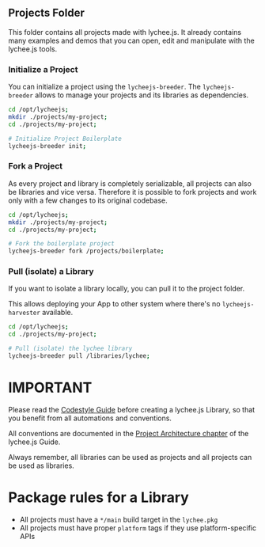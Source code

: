 
## Projects Folder

This folder contains all projects made with lychee.js. It already
contains many examples and demos that you can open, edit and
manipulate with the lychee.js tools.



### Initialize a Project

You can initialize a project using the `lycheejs-breeder`.
The `lycheejs-breeder` allows to manage your projects and its
libraries as dependencies.


```bash
cd /opt/lycheejs;
mkdir ./projects/my-project;
cd ./projects/my-project;

# Initialize Project Boilerplate
lycheejs-breeder init;
```



### Fork a Project

As every project and library is completely serializable, all
projects can also be libraries and vice versa. Therefore it
is possible to fork projects and work only with a few changes
to its original codebase.


```bash
cd /opt/lycheejs;
mkdir ./projects/my-project;
cd ./projects/my-project;

# Fork the boilerplate project
lycheejs-breeder fork /projects/boilerplate;
```



### Pull (isolate) a Library

If you want to isolate a library locally, you can
pull it to the project folder.

This allows deploying your App to other system where there's
no `lycheejs-harvester` available.

```bash
cd /opt/lycheejs;
cd ./projects/my-project;

# Pull (isolate) the lychee library
lycheejs-breeder pull /libraries/lychee;
```


# IMPORTANT

Please read the [Codestyle Guide](../guides/CODESTYLE.md) before
creating a lychee.js Library, so that you benefit from all
automations and conventions.

All conventions are documented in the [Project Architecture chapter](https://github.com/Artificial-Engineering/lycheejs-guide#project-architecture)
of the lychee.js Guide.

Always remember, all libraries can be used as projects and all
projects can be used as libraries.


# Package rules for a Library

- All projects must have a `*/main` build target in the `lychee.pkg`
- All projects must have proper `platform` tags if they use platform-specific APIs

